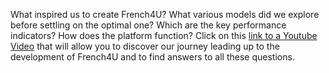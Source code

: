What inspired us to create French4U? What various models did we explore before settling on the optimal one? Which are the key performance indicators? How does the platform function? Click on this [link to a Youtube Video](https://youtu.be/xhOqNZHnM9o) that will allow you to discover our journey leading up to the development of French4U and to find answers to all these questions.
